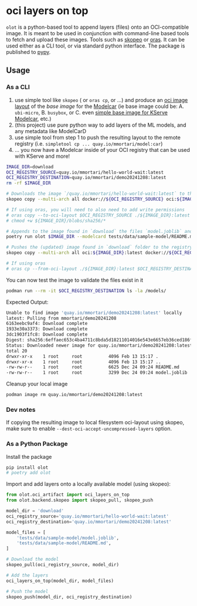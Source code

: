 # oci layers on top

`olot` is a python-based tool to append layers (files) onto an OCI-compatible image. It is meant to be used in conjunction with command-line based tools to fetch and upload these images. Tools such as [skopeo](https://github.com/containers/skopeo) or [oras](https://github.com/oras-project/oras). It can be used either as a CLI tool, or via standard python interface. The package is published to [pypy](https://pypi.org/p/olot).

## Usage

### As a CLI

1. use simple tool like `skopeo` ( or `oras cp`, or ...) and produce an [oci image layout](https://github.com/opencontainers/image-spec/blob/main/image-layout.md) of the _base image_ for the [Modelcar](https://kserve.github.io/website/latest/modelserving/storage/oci/#prepare-an-oci-image-with-model-data) (ie base image could be: A. `ubi-micro`, B. `busybox`, or C. even [simple base image for KServe Modelcar](https://github.com/tarilabs/demo20241108-base?tab=readme-ov-file#a-minimal-base-image-for-kserve-modelcarsidecar-puposes-that-does-nothing), etc.)
2. (this project) use pure python way to add layers of the ML models, and any metadata like ModelCarD
3. use simple tool from step 1 to push the resulting layout to the remote registry (i.e. `simpletool cp ... quay.io/mmortari/model:car`)
4. ... you now have a Modelcar inside of your OCI registry that can be used with KServe and more!

```sh
IMAGE_DIR=download
OCI_REGISTRY_SOURCE=quay.io/mmortari/hello-world-wait:latest
OCI_REGISTRY_DESTINATION=quay.io/mmortari/demo20241208:latest
rm -rf $IMAGE_DIR

# Downloads the image `/quay.io/mmortari/hello-world-wait:latest` to the folder `download` with tag `latest`
skopeo copy --multi-arch all docker://${OCI_REGISTRY_SOURCE} oci:${IMAGE_DIR}:latest

# If using oras, you will need to also need to add write permissions
# oras copy --to-oci-layout $OCI_REGISTRY_SOURCE ./${IMAGE_DIR}:latest
# chmod +w ${IMAGE_DIR}/blobs/sha256/*

# Appends to the image found in `download` the files `model.joblib` and as ModelCarD the `README.md`
poetry run olot $IMAGE_DIR --modelcard tests/data/sample-model/README.md tests/data/sample-model/model.joblib

# Pushes the (updated) image found in `download` folder to the registry `quay.io/mmortari/demo20241208` with tag `latest`
skopeo copy --multi-arch all oci:${IMAGE_DIR}:latest docker://${OCI_REGISTRY_DESTINATION}

# If using oras
# oras cp --from-oci-layout ./${IMAGE_DIR}:latest $OCI_REGISTRY_DESTINATION
```

You can now test the image to validate the files exist in it


```bash
podman run --rm -it $OCI_REGISTRY_DESTINATION ls -la /models/
```

Expected Output:

```sh
Unable to find image 'quay.io/mmortari/demo20241208:latest' locally
latest: Pulling from mmortari/demo20241208
6163eebc9af4: Download complete 
1933e30a3373: Download complete 
3dc1903f1fc8: Download complete 
Digest: sha256:6effaec653c4ba4711c8bda5d18211014016e543e6657eb36ced186fb9aed9e4
Status: Downloaded newer image for quay.io/mmortari/demo20241208:latest
total 20
drwxr-xr-x    1 root     root          4096 Feb 13 15:17 .
drwxr-xr-x    1 root     root          4096 Feb 13 15:17 ..
-rw-rw-r--    1 root     root          6625 Dec 24 09:24 README.md
-rw-rw-r--    1 root     root          3299 Dec 24 09:24 model.joblib
```

Cleanup your local image

```sh
podman image rm quay.io/mmortari/demo20241208:latest
```

### Dev notes

If copying the resulting image to local filesystem oci-layout using skopeo, make sure to enable `--dest-oci-accept-uncompressed-layers` option.

### As a Python Package

Install the package

```sh
pip install olot
# poetry add olot
```

Import and add layers onto a locally available model (using skopeo):

```python
from olot.oci_artifact import oci_layers_on_top
from olot.backend.skopeo import skopeo_pull, skopeo_push

model_dir = 'download'
oci_registry_source='quay.io/mmortari/hello-world-wait:latest'
oci_registry_destination='quay.io/mmortari/demo20241208:latest'

model_files = [
    'tests/data/sample-model/model.joblib',
    'tests/data/sample-model/README.md',
]

# Download the model
skopeo_pull(oci_registry_source, model_dir)

# Add the layers
oci_layers_on_top(model_dir, model_files)

# Push the model
skopeo_push(model_dir, oci_registry_destination)
```
